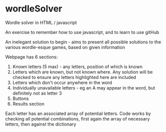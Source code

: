 # wordleSolver
Wordle solver in HTML / javascript

An exercise to remember how to use javascript, and to learn to use gitHub

An inelegant solution to begin - aims to present all possible solutions to the various wordle-esque games, based on given information

Webpage has 6 sections:
1) Known letters (5 max) - any letters, position of which is known
2) Letters which are known, but not known where. Any solution will be checked to ensure any letters highlighted here are included
3) Letters which don't occur anywhere in the word
4) Individually unavailable letters - eg an A may appear in the word, but definitely not as letter 3
5) Buttons
6) Results section

Each letter has an associated array of potential letters. Code works by checking all potential combinations, first again the array of necessary letters, then against the dictionary
